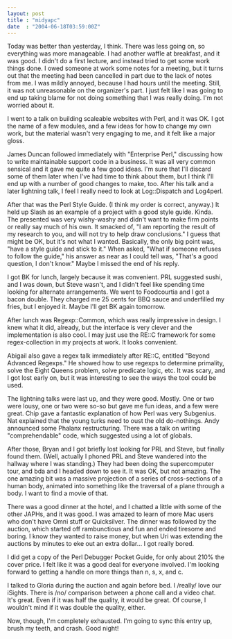 ```yaml
---
layout: post
title : "midyapc"
date  : "2004-06-18T03:59:00Z"
---
```

Today was better than yesterday, I think.  There was less going on, so everything was more manageable.  I had another waffle at breakfast, and it was good.  I didn't do a first lecture, and instead tried to get some work things done.  I owed someone at work some notes for a meeting, but it turns out that the meeting had been cancelled in part due to the lack of notes from me.  I was mildly annoyed, because I had hours until the meeting.  Still, it was not unreasonable on the organizer's part.  I just felt like I was going to end up taking blame for not doing something that I was really doing.  I'm not worried about it.

I went to a talk on building scaleable websites with Perl, and it was OK.  I got the name of a few modules, and a few ideas for how to change my own work, but the material wasn't very engaging to me, and it felt like a major gloss.

James Duncan followed immediately with "Enterprise Perl," discussing how to write maintainable support code in a business.  It was all very common sensical and it gave me quite a few good ideas.  I'm sure that I'll discard some of them later when I've had time to think about them, but I think I'll end up with a number of good changes to make, too.  After his talk and a later lightning talk, I feel I really need to look at Log::Dispatch and Log4perl.

After that was the Perl Style Guide.  (I think my order is correct, anyway.) It held up Slash as an example of a project with a good style guide.  Kinda. The presented was very wishy-washy and didn't want to make firm points or really say much of his own.  It smacked of, "I am reporting the result of my research to you, and will not try to help draw conclusions."  I guess that might be OK, but it's not what I wanted.  Basically, the only big point was, "have a style guide and stick to it."  When asked, "What if someone refuses to follow the guide," his answer as near as I could tell was, "That's a good question, I don't know."  Maybe I missed the end of his reply.

I got BK for lunch, largely because it was convenient.  PRL suggested sushi, and I was down, but Steve wasn't, and I didn't feel like spending time looking for alternate arrangements.  We went to Foodcourtia and I got a bacon double. They charged me 25 cents for BBQ sauce and underfilled my fries, but I enjoyed it.  Maybe I'll get BK again tomorrow.

After lunch was Regexp::Common, which was really impressive in design.  I knew what it did, already, but the interface is very clever and the implementation is also cool.  I may just use the RE::C framework for some regex-collection in my projects at work.  It looks convenient.

Abigail also gave a regex talk immediately after RE::C, entitled "Beyond Advanced Regexps."  He showed how to use regexps to determine primality, solve the Eight Queens problem, solve predicate logic, etc.  It was scary, and I got lost early on, but it was interesting to see the ways the tool could be used.

The lightning talks were last up, and they were good.  Mostly.  One or two were lousy, one or two were so-so but gave me fun ideas, and a few were great.  Chip gave a fantastic explanation of how Perl was very Subgenius.  Nat explained that the young turks need to oust the old do-nothings.  Andy announced some Phalanx restructuring.  There was a talk on writing "comprehendable" code, which suggested using a lot of globals.

After those, Bryan and I got briefly lost looking for PRL and Steve, but finally found them.  (Well, actually I phoned PRL and Steve wandered into the hallway where I was standing.)  They had been doing the supercomputer tour, and bda and I headed down to see it.  It was OK, but not amazing.  The one amazing bit was a massive projection of a series of cross-sections of a human body, animated into something like the traversal of a plane through a body.  I want to find a movie of that.

There was a good dinner at the hotel, and I chatted a little with some of the other JAPHs, and it was good.  I was amazed to learn of more Mac users who don't have Omni stuff or Quicksilver.  The dinner was followed by the auction, which started off rambunctious and fun and ended tiresome and boring.  I know they wanted to raise money, but when Uri was extending the auctions by minutes to eke out an extra dollar... I got really bored.

I did get a copy of the Perl Debugger Pocket Guide, for only about 210% the cover price.  I felt like it was a good deal for everyone involved.  I'm looking forward to getting a handle on more things than n, s, x, and c.

I talked to Gloria during the auction and again before bed.  I /really/ love our iSights.  There is /no/ comparison between a phone call and a video chat. It's great.  Even if it was half the quality, it would be great.  Of course, I wouldn't mind if it was double the quality, either.

Now, though, I'm completely exhausted.  I'm going to sync this entry up, brush my teeth, and crash.  Good night!

